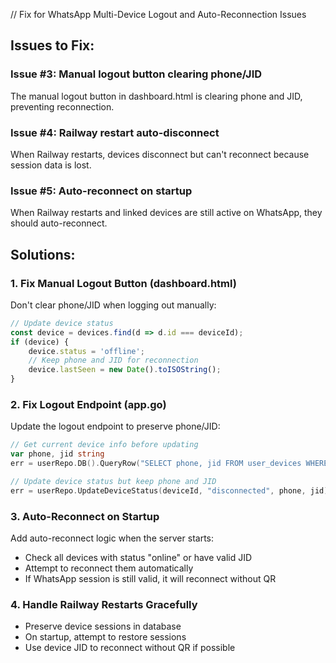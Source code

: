// Fix for WhatsApp Multi-Device Logout and Auto-Reconnection Issues

## Issues to Fix:

### Issue #3: Manual logout button clearing phone/JID
The manual logout button in dashboard.html is clearing phone and JID, preventing reconnection.

### Issue #4: Railway restart auto-disconnect
When Railway restarts, devices disconnect but can't reconnect because session data is lost.

### Issue #5: Auto-reconnect on startup
When Railway restarts and linked devices are still active on WhatsApp, they should auto-reconnect.

## Solutions:

### 1. Fix Manual Logout Button (dashboard.html)
Don't clear phone/JID when logging out manually:
```javascript
// Update device status
const device = devices.find(d => d.id === deviceId);
if (device) {
    device.status = 'offline';
    // Keep phone and JID for reconnection
    device.lastSeen = new Date().toISOString();
}
```

### 2. Fix Logout Endpoint (app.go)
Update the logout endpoint to preserve phone/JID:
```go
// Get current device info before updating
var phone, jid string
err = userRepo.DB().QueryRow("SELECT phone, jid FROM user_devices WHERE id = $1", deviceId).Scan(&phone, &jid)

// Update device status but keep phone and JID
err = userRepo.UpdateDeviceStatus(deviceId, "disconnected", phone, jid)
```

### 3. Auto-Reconnect on Startup
Add auto-reconnect logic when the server starts:
- Check all devices with status "online" or have valid JID
- Attempt to reconnect them automatically
- If WhatsApp session is still valid, it will reconnect without QR

### 4. Handle Railway Restarts Gracefully
- Preserve device sessions in database
- On startup, attempt to restore sessions
- Use device JID to reconnect without QR if possible

